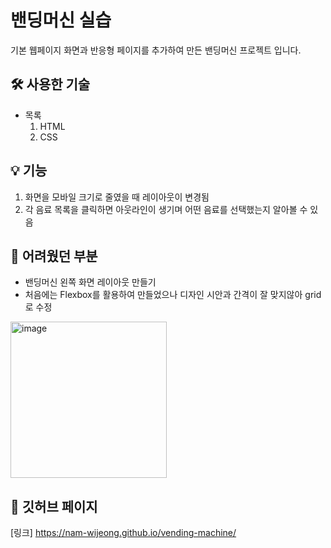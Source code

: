 # 밴딩머신 실습
기본 웹페이지 화면과 반응형 페이지를 추가하여 만든 밴딩머신 프로젝트 입니다.

## 🛠 사용한 기술
+ 목록
  1. HTML
  2. CSS

## 💡 기능
1. 화면을 모바일 크기로 줄였을 때 레이아웃이 변경됨
2. 각 음료 목록을 클릭하면 아웃라인이 생기며 어떤 음료를 선택했는지 알아볼 수 있음

## 📝 어려웠던 부분
- 밴딩머신 왼쪽 화면 레이아웃 만들기
- 처음에는 Flexbox를 활용하여 만들었으나 디자인 시안과 간격이 잘 맞지않아 grid로 수정
<img width="250" alt="image" src="https://user-images.githubusercontent.com/99578007/165180484-77bcc0a3-106e-4eea-9eb9-e49aa241bd7e.png">

## 🔗 깃허브 페이지
[링크] https://nam-wijeong.github.io/vending-machine/
